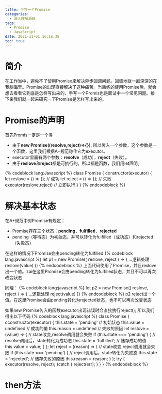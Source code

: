 ```yaml
---
title: 手写一个Promise
categories:
  - 深入理解源码
tags:
  - Promise
  - JavaScript
date: 2021-11-01 16:18:38
toc: true
---
```

# 简介
在工作当中，避免不了使用Promise来解决异步回调问题。回调地狱一直深深的在我脑海里。Promise的出现直接解决了这种痛苦。当熟练的使用Promise后，就会想去看看它到底是怎样写出来的，手写一个Promis也是面试中一个常见问题。接下来我们就一起来研究一下Promise是怎样写出来的。
<!-- more -->

# Promise的声明
首先Promis一定是一个类
* 由于**new Promise((resolve,reject)=>{})**, 所以传入一个参数，这个参数是一个函数，这里我们根据A+规范称作它为executor。
* executor里面有两个参数：**resolve**（成功），**reject**（失败）。
* 由于**reslove**和**reject**都是可执行的，所以都是函数，我们用let声明。

{% codeblock lang:Javascript %}
class Promise {
  constructor(executor) {
    let reslove = () => {}; // 成功
    let reject = () => {}; // 失败
    executor(reslove,reject) // 立即执行
  }
}
{% endcodeblock %}

# 解决基本状态
在A+规范中对Promise有规定：
* Promise存在三个状态：**pending**、**fulfilled**、**rejected**
* pending（等待态）为初始态，并可以转化为fulfilled（成功态）和rejected（失败态）

在这样的情况下Promise会由pending转化为fulfilled
{% codeblock lang:javascript %}
let p1 = new Promise(( reslove, reject ) => {
  ...逻辑处理
  reslove(value)
})
{% endcodeblock %}
上面代码使用了Promise，并且reslove出一个值。zai在这里Promise会由pending转化为fulfilled状态，并且不可以再次改变状态

同理：
{% codeblock lang:javascript %}
let p2 = new Promise(( reslove, reject ) => {
  ...逻辑处理
  reject(value)
})
{% endcodeblock %}
p2 reject出一个值。在这里Promise会由pending转化为rejected状态，也不可以再次改变状态

如果new Promise传入的函数executor出现错误时会直接执行reject();
所以我们得出以下代码
{% codeblock lang:javascript %}
class Promise {
  cconstructor(executor) {
    this.state = 'pending' // 初始状态
    this.value = undefined // 成功的值
    this.reason = undefined // 失败的原因
    let reslove = (value) => {
      // state改变,resolve调用就会失败
      if (this.state === 'pending') {
        // resolve调用后，state转化为成功态
        this.state = 'fulfilled';
        // 储存成功的值
        this.value = value;
      }
    };
    let reject = (reason) => {
      // state改变,reject调用就会失败
      if (this.state === 'pending') {
        // reject调用后，state转化为失败态
        this.state = 'rejected';
        // 储存失败的原因
        this.reason = reason;
      }
    };
    try {
      executor(resolve, reject);
    }catch {
      reject(err);
    }
  }
}
{% endcodeblock %}

# then方法